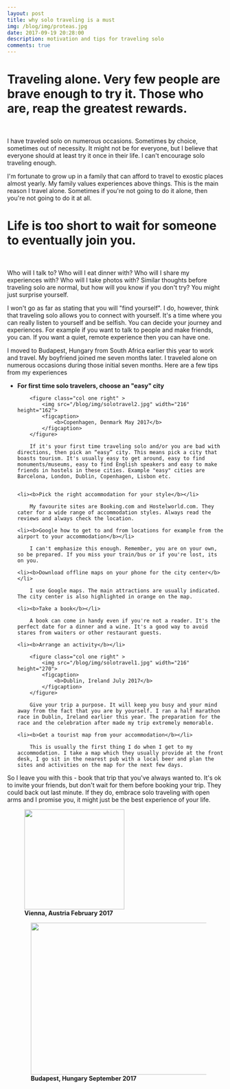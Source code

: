 ```yaml
---
layout: post
title: why solo traveling is a must
img: /blog/img/proteas.jpg
date: 2017-09-19 20:28:00
description: motivation and tips for traveling solo 
comments: true
---
```

# Traveling alone. Very few people are brave enough to try it. Those who are, reap the greatest rewards.
<br/>

I have traveled solo on numerous occasions. Sometimes by choice, sometimes out of necessity. It might not be for everyone, but I believe that everyone should at least try it once in their life. I can't encourage solo traveling enough.

I'm fortunate to grow up in a family that can afford to travel to exostic places almost yearly. My family values experiences above things. This is the main reason I travel alone. Sometimes if you're not going to do it alone, then you're not going to do it at all. 

# Life is too short to wait for someone to eventually join you.
<br/>

Who will I talk to? Who will I eat dinner with? Who will I share my experiences with? Who will I take photos with? Similar thoughts before traveling solo are normal, but how will you know if you don't try? You might just surprise yourself. 

I won't go as far as stating that you will "find yourself". I do, however, think that traveling solo allows you to connect with yourself. It's a time where you can really listen to yourself and be selfish. You can decide your journey and experiences. For example if you want to talk to people and make friends, you can. If you want a quiet, remote experience then you can have one. 

I moved to Budapest, Hungary from South Africa earlier this year to work and travel. My boyfriend joined me seven months later. I traveled alone on numerous occasions during those initial seven months. Here are a few tips from my experiences

<ul>
	<li><b>For first time solo travelers, choose an "easy" city</b></li>

		<figure class="col one right" >
			<img src="/blog/img/solotravel2.jpg" width="216" height="162">
			<figcaption>
				<b>Copenhagen, Denmark May 2017</b>
			</figcaption>
		</figure>

		If it's your first time traveling solo and/or you are bad with directions, then pick an “easy” city. This means pick a city that boasts tourism. It's usually easy to get around, easy to find monuments/museums, easy to find English speakers and easy to make friends in hostels in these cities. Example "easy" cities are Barcelona, London, Dublin, Copenhagen, Lisbon etc.


	<li><b>Pick the right accommodation for your style</b></li>

		My favourite sites are Booking.com and Hostelworld.com. They cater for a wide range of accommodation styles. Always read the reviews and always check the location.

	<li><b>Google how to get to and from locations for example from the airport to your accommodation</b></li>

		I can't emphasize this enough. Remember, you are on your own, so be prepared. If you miss your train/bus or if you're lost, its on you.

	<li><b>Download offline maps on your phone for the city center</b></li>	

		I use Google maps. The main attractions are usually indicated. The city center is also highlighted in orange on the map.

	<li><b>Take a book</b></li>	

		A book can come in handy even if you're not a reader. It's the perfect date for a dinner and a wine. It's a good way to avoid stares from waiters or other restaurant guests.

	<li><b>Arrange an activity</b></li>	

		<figure class="col one right" >
			<img src="/blog/img/solotravel1.jpg" width="216" height="270">
			<figcaption>
				<b>Dublin, Ireland July 2017</b>
			</figcaption>
		</figure>

		Give your trip a purpose. It will keep you busy and your mind away from the fact that you are by yourself. I ran a half marathon race in Dublin, Ireland earlier this year. The preparation for the race and the celebration after made my trip extremely memorable.

	<li><b>Get a tourist map from your accommodation</b></li>	

		This is usually the first thing I do when I get to my accommodation. I take a map which they usually provide at the front desk, I go sit in the nearest pub with a local beer and plan the sites and activities on the map for the next few days.	
</ul>

So I leave you with this - book that trip that you've always wanted to. It's ok to invite your friends, but don't wait for them before booking your trip. They could back out last minute. If they do, embrace solo traveling with open arms and I promise you, it might just be the best experience of your life.

<figure class="col one">
	<img src="/blog/img/solotravel5.jpg" width="233" height="233">
	<figcaption>
		<b>Vienna, Austria February 2017</b>
	</figcaption>
</figure>

<figure class="col two right" style="padding-left: 15px">
	<img src="/blog/img/solotravel4.jpg" width="460" height="354">
	<figcaption>
		<b>Budapest, Hungary September 2017</b>
	</figcaption>
</figure>
